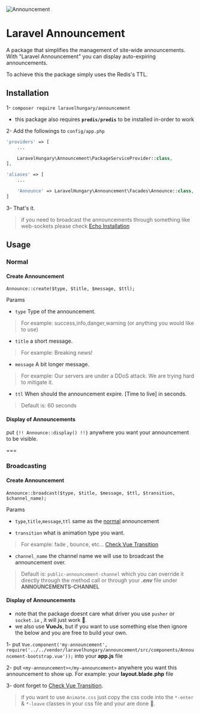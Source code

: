 ![Announcement](http://demo.hocza.com/github/laravel-announcement/laravel-announcement.png)
# Laravel Announcement

A package that simplifies the management of site-wide announcements. With "Laravel Announcement" you can display auto-expiring announcements.

To achieve this the package simply uses the Redis's TTL.

## Installation

1- `composer require laravelhungary/announcement`
- this package also requires **`predis/predis`** to be installed in-order to work

2- Add the followings to `config/app.php`

```php
'providers' => [
    ...

    LaravelHungary\Announcement\PackageServiceProvider::class,
],

'aliases' => [
    ...

    'Announce' => LaravelHungary\Announcement\Facades\Announce::class,
]
```

3- That's it.

> if you need to broadcast the announcements through something like web-sockets please check [Echo Installation](https://laravel.com/docs/5.3/broadcasting#installing-laravel-echo)

## Usage

### Normal
#### Create Announcement
`Announce::create($type, $title, $message, $ttl);`

Params
* `type` Type of the announcement.

> For example: success,info,danger,warning (or anything you would like to use)

* `title` a short message.

> For example: Breaking news!

* `message` A bit longer message.

> For example: Our servers are under a DDoS attack. We are trying hard to mitigate it.

* `ttl` When should the announcement expire. [Time to live] in seconds.

> Default is: 60 seconds

#### Display of Announcements

put `{!! Announce::display() !!}` anywhere you want your announcement to be visible.

===

### Broadcasting
#### Create Announcement
`Announce::broadcast($type, $title, $message, $ttl, $transition, $channel_name);`

Params
* `type`,`title`,`message`,`ttl` same as the [normal](#normal) announcement

* `transition` what is animation type you want.

> For example: fade , bounce, etc... [Check Vue Transition](http://vuejs.org/guide/transitions.html#CSS-Transitions)

* `channel_name` the channel name we will use to broadcast the announcement over.

> Default is: `public-announcement-channel` which you can override it directly through the method call or through your ***.env*** file under **ANNOUNCEMENTS-CHANNEL**

#### Display of Announcements
- note that the package doesnt care what driver you use `pusher` or `socket.io` , it will just work 🍺.
- we also use **VueJs**, but if you want to use something else then ignore the below and you are free to build your own.

1- put
`Vue.component('my-announcement', require('../../vendor/laravelhungary/announcement/src/components/Announcement-bootstrap.vue'));`
into your **app.js** file

2- put `<my-announcement></my-announcement>` anywhere you want this announcement to show up. For example: your **layout.blade.php** file

3- dont forget to [Check Vue Transition](http://vuejs.org/guide/transitions.html#CSS-Transitions).

>  if you want to use `Animate.css` just copy the css code into the `*-enter` & `*-leave` classes in your css file and your are done 🎉.
